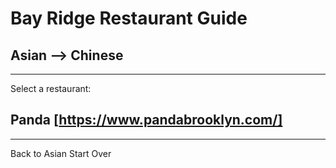 # Bay Ridge Restaurant Guide
## Asian --> Chinese
---
Select a restaurant:
## Panda [https://www.pandabrooklyn.com/]
---
Back to Asian
Start Over